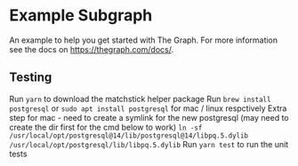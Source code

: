 # Example Subgraph

An example to help you get started with The Graph. For more information see the docs on https://thegraph.com/docs/.

## Testing

Run `yarn` to download the matchstick helper package
Run `brew install postgresql` or `sudo apt install postgresql` for mac / linux respctively
Extra step for mac - need to create a symlink for the new postgresql (may need to create the dir first for the cmd below to work)
`ln -sf /usr/local/opt/postgresql@14/lib/postgresql@14/libpq.5.dylib /usr/local/opt/postgresql/lib/libpq.5.dylib`
Run `yarn test` to run the unit tests
